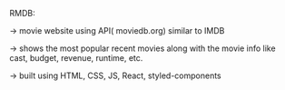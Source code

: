 RMDB:

-> movie website using API( moviedb.org) similar to IMDB

-> shows the most popular recent movies along with the movie info like cast, budget, revenue, runtime, etc.

-> built using HTML, CSS, JS, React, styled-components
